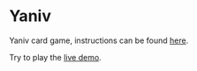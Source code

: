 # Yaniv

Yaniv card game, instructions can be found [here](https://en.wikipedia.org/wiki/Yaniv_(card_game)).

Try to play the [live demo](https://shabshay.github.io/yaniv/).
